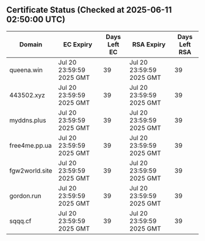 ## Certificate Status (Checked at 2025-06-11 02:50:00 UTC)
| Domain | EC Expiry | Days Left EC | RSA Expiry | Days Left RSA |
|--------|-----------|-------------|------------|--------------|
| queena.win | Jul 20 23:59:59 2025 GMT | 39 | Jul 20 23:59:59 2025 GMT | 39 |
| 443502.xyz | Jul 20 23:59:59 2025 GMT | 39 | Jul 20 23:59:59 2025 GMT | 39 |
| myddns.plus | Jul 20 23:59:59 2025 GMT | 39 | Jul 20 23:59:59 2025 GMT | 39 |
| free4me.pp.ua | Jul 20 23:59:59 2025 GMT | 39 | Jul 20 23:59:59 2025 GMT | 39 |
| fgw2world.site | Jul 20 23:59:59 2025 GMT | 39 | Jul 20 23:59:59 2025 GMT | 39 |
| gordon.run | Jul 20 23:59:59 2025 GMT | 39 | Jul 20 23:59:59 2025 GMT | 39 |
| sqqq.cf | Jul 20 23:59:59 2025 GMT | 39 | Jul 20 23:59:59 2025 GMT | 39 |
